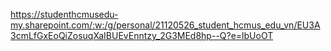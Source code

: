 https://studenthcmusedu-my.sharepoint.com/:w:/g/personal/21120526_student_hcmus_edu_vn/EU3A3cmLfGxEoQiZosuqXaIBUEvEnntzy_2G3MEd8hp--Q?e=lbUoOT
